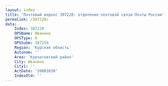 ```yaml
---
layout: index
title: 'Почтовый индекс 307220: отделение почтовой связи Почты России'
permalink: /307220/
data:
    Index: 307220
    OPSName: Иванино
    OPSType: О
    OPSSubm: 307259
    Region: 'Курская область'
    Autonom: ''
    Area: 'Курчатовский район'
    City: Иванино
    City1: ''
    ActDate: '20001030'
    IndexOld: ''
---
```

